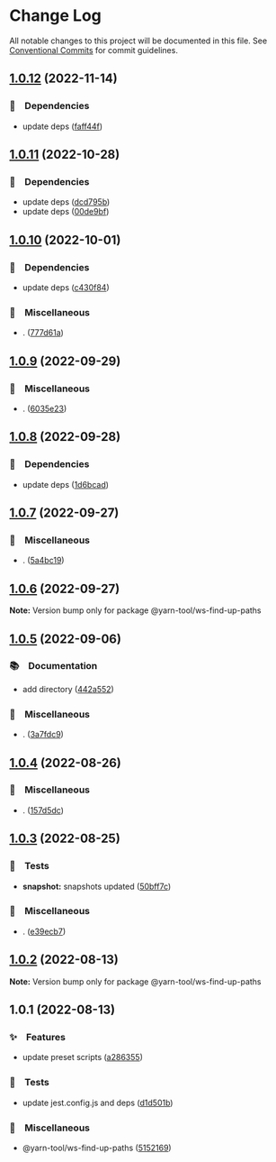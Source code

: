 # Change Log

All notable changes to this project will be documented in this file.
See [Conventional Commits](https://conventionalcommits.org) for commit guidelines.

## [1.0.12](https://github.com/bluelovers/ws-yarn-workspaces/compare/@yarn-tool/ws-find-up-paths@1.0.11...@yarn-tool/ws-find-up-paths@1.0.12) (2022-11-14)



### 📌　Dependencies

* update deps ([faff44f](https://github.com/bluelovers/ws-yarn-workspaces/commit/faff44f1f5ad5066c747ea8d5d66fa10049c17fe))



## [1.0.11](https://github.com/bluelovers/ws-yarn-workspaces/compare/@yarn-tool/ws-find-up-paths@1.0.10...@yarn-tool/ws-find-up-paths@1.0.11) (2022-10-28)



### 📌　Dependencies

* update deps ([dcd795b](https://github.com/bluelovers/ws-yarn-workspaces/commit/dcd795b251e73ffdbade2a4086f360241cb4cb03))
* update deps ([00de9bf](https://github.com/bluelovers/ws-yarn-workspaces/commit/00de9bf62a49f5de21e60c6a120fc4d3e6e058e3))



## [1.0.10](https://github.com/bluelovers/ws-yarn-workspaces/compare/@yarn-tool/ws-find-up-paths@1.0.9...@yarn-tool/ws-find-up-paths@1.0.10) (2022-10-01)



### 📌　Dependencies

* update deps ([c430f84](https://github.com/bluelovers/ws-yarn-workspaces/commit/c430f84f3f3dcfe685b2875f8706f985d5a41ef2))


### 🔖　Miscellaneous

* . ([777d61a](https://github.com/bluelovers/ws-yarn-workspaces/commit/777d61af255146b2b1b1f364587c36a0f5bfc00c))



## [1.0.9](https://github.com/bluelovers/ws-yarn-workspaces/compare/@yarn-tool/ws-find-up-paths@1.0.8...@yarn-tool/ws-find-up-paths@1.0.9) (2022-09-29)



### 🔖　Miscellaneous

* . ([6035e23](https://github.com/bluelovers/ws-yarn-workspaces/commit/6035e2399f4f5a5f5e5ac56309b6dc37ffe91389))



## [1.0.8](https://github.com/bluelovers/ws-yarn-workspaces/compare/@yarn-tool/ws-find-up-paths@1.0.7...@yarn-tool/ws-find-up-paths@1.0.8) (2022-09-28)



### 📌　Dependencies

* update deps ([1d6bcad](https://github.com/bluelovers/ws-yarn-workspaces/commit/1d6bcad8d8cf45daeab2360144383208b2ea6b9d))



## [1.0.7](https://github.com/bluelovers/ws-yarn-workspaces/compare/@yarn-tool/ws-find-up-paths@1.0.6...@yarn-tool/ws-find-up-paths@1.0.7) (2022-09-27)



### 🔖　Miscellaneous

* . ([5a4bc19](https://github.com/bluelovers/ws-yarn-workspaces/commit/5a4bc19a0a279a49e752d776279165e14c402427))



## [1.0.6](https://github.com/bluelovers/ws-yarn-workspaces/compare/@yarn-tool/ws-find-up-paths@1.0.5...@yarn-tool/ws-find-up-paths@1.0.6) (2022-09-27)

**Note:** Version bump only for package @yarn-tool/ws-find-up-paths





## [1.0.5](https://github.com/bluelovers/ws-yarn-workspaces/compare/@yarn-tool/ws-find-up-paths@1.0.4...@yarn-tool/ws-find-up-paths@1.0.5) (2022-09-06)



### 📚　Documentation

* add directory ([442a552](https://github.com/bluelovers/ws-yarn-workspaces/commit/442a55232619f7fe2b9bad6f8eccfffc4f8f47d2))


### 🔖　Miscellaneous

* . ([3a7fdc9](https://github.com/bluelovers/ws-yarn-workspaces/commit/3a7fdc924ada93b1d0ac0160f8d77e46ff060588))



## [1.0.4](https://github.com/bluelovers/ws-yarn-workspaces/compare/@yarn-tool/ws-find-up-paths@1.0.3...@yarn-tool/ws-find-up-paths@1.0.4) (2022-08-26)



### 🔖　Miscellaneous

* . ([157d5dc](https://github.com/bluelovers/ws-yarn-workspaces/commit/157d5dc8959261d9326f6e633987182898ae9670))



## [1.0.3](https://github.com/bluelovers/ws-yarn-workspaces/compare/@yarn-tool/ws-find-up-paths@1.0.2...@yarn-tool/ws-find-up-paths@1.0.3) (2022-08-25)



### 🚨　Tests

* **snapshot:** snapshots updated ([50bff7c](https://github.com/bluelovers/ws-yarn-workspaces/commit/50bff7c13e1b01eb551c9b2252cfe3d971da8db8))


### 🔖　Miscellaneous

* . ([e39ecb7](https://github.com/bluelovers/ws-yarn-workspaces/commit/e39ecb7e3c11a45d993d6776499e543220fef30f))



## [1.0.2](https://github.com/bluelovers/ws-yarn-workspaces/compare/@yarn-tool/ws-find-up-paths@1.0.1...@yarn-tool/ws-find-up-paths@1.0.2) (2022-08-13)

**Note:** Version bump only for package @yarn-tool/ws-find-up-paths





## 1.0.1 (2022-08-13)


### ✨　Features

* update preset scripts ([a286355](https://github.com/bluelovers/ws-yarn-workspaces/commit/a286355a578654937a660f7ad04d190a21f29e92))


### 🚨　Tests

* update jest.config.js and deps ([d1d501b](https://github.com/bluelovers/ws-yarn-workspaces/commit/d1d501ba059130bd8f90e6eaa266084110698011))


### 🔖　Miscellaneous

* @yarn-tool/ws-find-up-paths ([5152169](https://github.com/bluelovers/ws-yarn-workspaces/commit/515216958304fd7c947b3aa8b16742c2956821fd))
